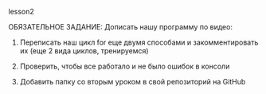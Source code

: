 lesson2

ОБЯЗАТЕЛЬНОЕ ЗАДАНИЕ:
Дописать нашу программу по видео:
1) Переписать наш цикл for еще двумя способами и закомментировать их (еще 2 вида циклов, тренируемся)

2) Проверить, чтобы все работало и не было ошибок в консоли

3) Добавить папку со вторым уроком в свой репозиторий на GitHub